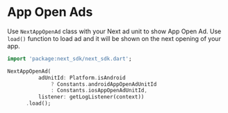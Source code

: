 # App Open Ads

Use `NextAppOpenAd` class with your Next ad unit to show App Open Ad.
Use `load()` function to load ad and it will be shown on the next opening of your app.

```dart
import 'package:next_sdk/next_sdk.dart';

NextAppOpenAd(
          adUnitId: Platform.isAndroid
              ? Constants.androidAppOpenAdUnitId
              : Constants.iosAppOpenAdUnitId,
          listener: getLogListener(context))
      .load();
```
